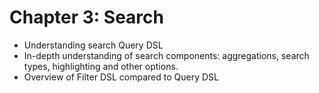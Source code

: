 # Chapter 3: Search #

* Understanding search Query DSL
* In-depth understanding of search components: aggregations, search types, highlighting and other options.
* Overview of Filter DSL compared to Query DSL